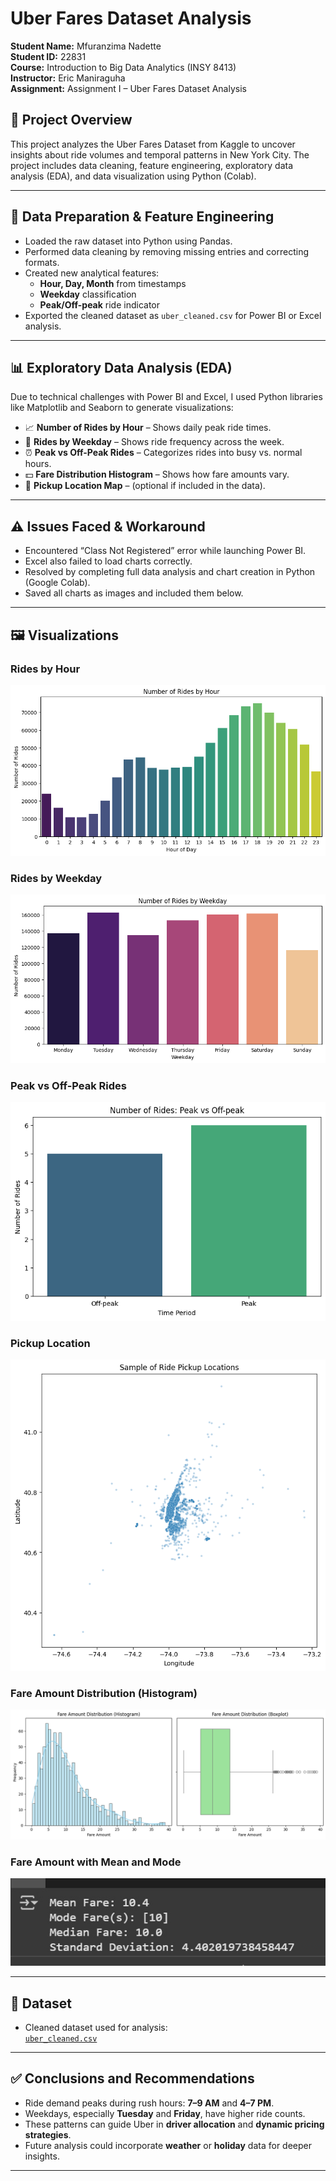 # Uber Fares Dataset Analysis

**Student Name:** Mfuranzima Nadette  
**Student ID:** 22831  
**Course:** Introduction to Big Data Analytics (INSY 8413)  
**Instructor:** Eric Maniraguha  
**Assignment:** Assignment I – Uber Fares Dataset Analysis  

## 📌 Project Overview

This project analyzes the Uber Fares Dataset from Kaggle to uncover insights about ride volumes and temporal patterns in New York City. The project includes data cleaning, feature engineering, exploratory data analysis (EDA), and data visualization using Python (Colab).

---

## 🧹 Data Preparation & Feature Engineering

- Loaded the raw dataset into Python using Pandas.
- Performed data cleaning by removing missing entries and correcting formats.
- Created new analytical features:
  - **Hour, Day, Month** from timestamps
  - **Weekday** classification
  - **Peak/Off-peak** ride indicator
- Exported the cleaned dataset as `uber_cleaned.csv` for Power BI or Excel analysis.

---

## 📊 Exploratory Data Analysis (EDA)

Due to technical challenges with Power BI and Excel, I used Python libraries like Matplotlib and Seaborn to generate visualizations:

- 📈 **Number of Rides by Hour** – Shows daily peak ride times.  
- 📅 **Rides by Weekday** – Shows ride frequency across the week.  
- ⏰ **Peak vs Off-Peak Rides** – Categorizes rides into busy vs. normal hours.  
- 💵 **Fare Distribution Histogram** – Shows how fare amounts vary.  
- 📍 **Pickup Location Map** – (optional if included in the data).

---

## ⚠️ Issues Faced & Workaround

- Encountered “Class Not Registered” error while launching Power BI.
- Excel also failed to load charts correctly.
- Resolved by completing full data analysis and chart creation in Python (Google Colab).
- Saved all charts as images and included them below.

---

## 🖼️ Visualizations

### Rides by Hour  
![Rides by Hour](number_of_rides_by_hour.png)

### Rides by Weekday  
![Rides by Weekday](rides_by_weekday.png)

### Peak vs Off-Peak Rides  
![Peak vs Off-Peak](peak_Offpeak.png)

### Pickup Location  
![Pickup Location](pickup_location.png)

### Fare Amount Distribution (Histogram)  
![Fare Amount Distribution](fare_amount_distribution.png)

### Fare Amount with Mean and Mode  
![Fare Mean and Mode](fare_mean_mode.jpg)

---

## 📁 Dataset

- Cleaned dataset used for analysis:  
  [`uber_cleaned.csv`](uber_cleaned.CSV)

---

## ✅ Conclusions and Recommendations

- Ride demand peaks during rush hours: **7–9 AM** and **4–7 PM**.
- Weekdays, especially **Tuesday** and **Friday**, have higher ride counts.
- These patterns can guide Uber in **driver allocation** and **dynamic pricing strategies**.
- Future analysis could incorporate **weather** or **holiday** data for deeper insights.

---

